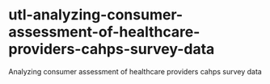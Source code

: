 # utl-analyzing-consumer-assessment-of-healthcare-providers-cahps-survey-data
Analyzing consumer assessment of healthcare providers cahps survey data
